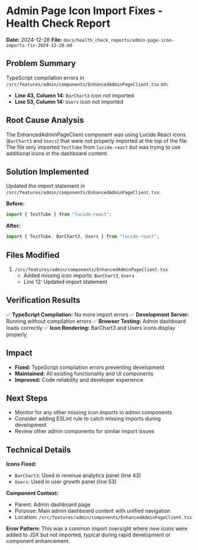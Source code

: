 # Admin Page Icon Import Fixes - Health Check Report
**Date:** 2024-12-28
**File:** `docs/health_check_reports/admin-page-icon-imports-fix-2024-12-28.md`

## Problem Summary
TypeScript compilation errors in `/src/features/admin/components/EnhancedAdminPageClient.tsx` on:
- **Line 43, Column 14:** `BarChart3` icon not imported
- **Line 53, Column 14:** `Users` icon not imported

## Root Cause Analysis
The EnhancedAdminPageClient component was using Lucide React icons (`BarChart3` and `Users`) that were not properly imported at the top of the file. The file only imported `TestTube` from `lucide-react` but was trying to use additional icons in the dashboard content.

## Solution Implemented
Updated the import statement in `/src/features/admin/components/EnhancedAdminPageClient.tsx`:

**Before:**
```typescript
import { TestTube } from "lucide-react";
```

**After:**
```typescript
import { TestTube, BarChart3, Users } from "lucide-react";
```

## Files Modified
1. `/src/features/admin/components/EnhancedAdminPageClient.tsx`
   - Added missing icon imports: `BarChart3`, `Users`
   - Line 12: Updated import statement

## Verification Results
✅ **TypeScript Compilation:** No more import errors
✅ **Development Server:** Running without compilation errors
✅ **Browser Testing:** Admin dashboard loads correctly
✅ **Icon Rendering:** BarChart3 and Users icons display properly

## Impact
- **Fixed:** TypeScript compilation errors preventing development
- **Maintained:** All existing functionality and UI components
- **Improved:** Code reliability and developer experience

## Next Steps
- Monitor for any other missing icon imports in admin components
- Consider adding ESLint rule to catch missing imports during development
- Review other admin components for similar import issues

## Technical Details
**Icons Fixed:**
- `BarChart3`: Used in revenue analytics panel (line 43)
- `Users`: Used in user growth panel (line 53)

**Component Context:**
- Parent: Admin dashboard page
- Purpose: Main admin dashboard content with unified navigation
- Location: `/src/features/admin/components/EnhancedAdminPageClient.tsx`

**Error Pattern:** This was a common import oversight where new icons were added to JSX but not imported, typical during rapid development or component enhancement.